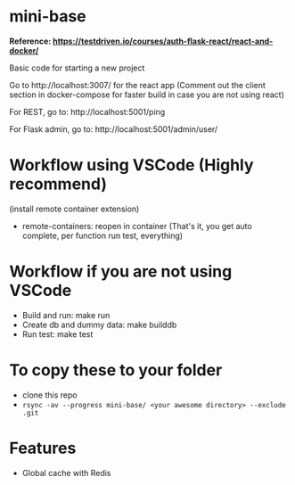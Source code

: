 # mini-base
**Reference: https://testdriven.io/courses/auth-flask-react/react-and-docker/**

Basic code for starting a new project

Go to http://localhost:3007/ for the react app (Comment out the client section in docker-compose for faster build in case you are not using react)

For REST, go to:
http://localhost:5001/ping

For Flask admin, go to:
http://localhost:5001/admin/user/


# Workflow using VSCode (Highly recommend)
(install remote container extension)
- remote-containers: reopen in container
(That's it, you get auto complete, per function run test, everything)

# Workflow if you are not using VSCode
- Build and run: make run
- Create db and dummy data: make builddb
- Run test: make test

# To copy these to your folder
- clone this repo
- `rsync -av --progress mini-base/ <your awesome directory> --exclude .git`

# Features
- Global cache with Redis
